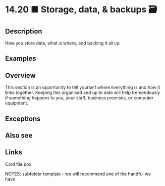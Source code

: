 # 14.20 ■ Storage, data, & backups 🗃️

## Description

How you store data, what is where, and backing it all up.

## Examples

## Overview

This section is an opportunity to tell yourself where everything is and how it links together. Keeping this organised and up to date will help tremendously if something happens to you, your staff, business premises, or computer equipment.

## Exceptions

## Also see

## Links

Card file box

NOTES:
subfolder template - we will recommend one of the handful we have
